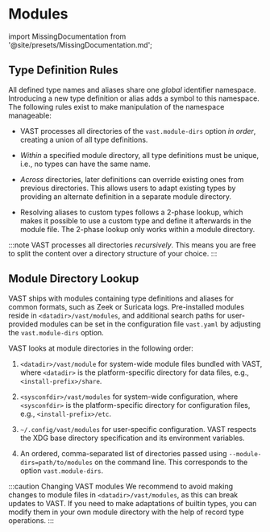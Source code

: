 # Modules

import MissingDocumentation from '@site/presets/MissingDocumentation.md';

<MissingDocumentation/>

## Type Definition Rules

All defined type names and aliases share one *global* identifier namespace.
Introducing a new type definition or alias adds a symbol to this namespace. The
following rules exist to make manipulation of the namespace manageable:

- VAST processes all directories of the `vast.module-dirs` option *in order*,
  creating a union of all type definitions.

- *Within* a specified module directory, all type definitions must be unique,
  i.e., no types can have the same name.

- *Across* directories, later definitions can override existing ones from
  previous directories. This allows users to adapt existing types by providing
  an alternate definition in a separate module directory.

- Resolving aliases to custom types follows a 2-phase lookup, which makes it
  possible to use a custom type and define it afterwards in the module file.
  The 2-phase lookup only works within a module directory.

:::note
VAST processes all directories *recursively*. This means you are free to split
the content over a directory structure of your choice.
:::

## Module Directory Lookup

VAST ships with modules containing type definitions and aliases for common
formats, such as Zeek or Suricata logs. Pre-installed modules reside in
`<datadir>/vast/modules`, and additional search paths for user-provided modules
can be set in the configuration file `vast.yaml` by adjusting the
`vast.module-dirs` option.

VAST looks at module directories in the following order:

1. `<datadir>/vast/module` for system-wide module files bundled with VAST,
   where `<datadir>` is the platform-specific directory for data files, e.g.,
   `<install-prefix>/share`.

2. `<sysconfdir>/vast/modules` for system-wide configuration, where
   `<sysconfdir>` is the platform-specific directory for configuration files,
   e.g., `<install-prefix>/etc`.

3. `~/.config/vast/modules` for user-specific configuration. VAST respects the
   XDG base directory specification and its environment variables.

4. An ordered, comma-separated list of directories passed using
   `--module-dirs=path/to/modules` on the command line. This corresponds to the
   option `vast.module-dirs`.

:::caution Changing VAST modules
We recommend to avoid making changes to module files in
`<datadir>/vast/modules`, as this can break updates to VAST. If you need to make
adaptations of builtin types, you can modify them in your own module directory
with the help of record type operations.
:::
